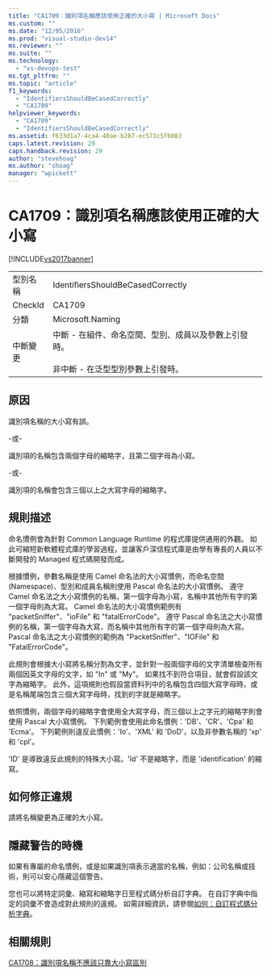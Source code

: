 ```yaml
---
title: "CA1709：識別項名稱應該使用正確的大小寫 | Microsoft Docs"
ms.custom: ""
ms.date: "12/05/2016"
ms.prod: "visual-studio-dev14"
ms.reviewer: ""
ms.suite: ""
ms.technology: 
  - "vs-devops-test"
ms.tgt_pltfrm: ""
ms.topic: "article"
f1_keywords: 
  - "IdentifiersShouldBeCasedCorrectly"
  - "CA1709"
helpviewer_keywords: 
  - "CA1709"
  - "IdentifiersShouldBeCasedCorrectly"
ms.assetid: f633d1a7-4ca4-40ae-b207-ec571c5fb083
caps.latest.revision: 29
caps.handback.revision: 29
author: "stevehoag"
ms.author: "shoag"
manager: "wpickett"
---
```

# CA1709：識別項名稱應該使用正確的大小寫
[!INCLUDE[vs2017banner](../code-quality/includes/vs2017banner.md)]

|||  
|-|-|  
|型別名稱|IdentifiersShouldBeCasedCorrectly|  
|CheckId|CA1709|  
|分類|Microsoft.Naming|  
|中斷變更|中斷 \- 在組件、命名空間、型別、成員以及參數上引發時。<br /><br /> 非中斷 \- 在泛型型別參數上引發時。|  
  
## 原因  
 識別項名稱的大小寫有誤。  
  
 \-或\-  
  
 識別項的名稱包含兩個字母的縮略字，且第二個字母為小寫。  
  
 \-或\-  
  
 識別項的名稱會包含三個以上之大寫字母的縮略字。  
  
## 規則描述  
 命名慣例會為針對 Common Language Runtime 的程式庫提供通用的外觀。  如此可縮短新軟體程式庫的學習過程，並讓客戶深信程式庫是由學有專長的人員以不斷開發的 Managed 程式碼開發而成。  
  
 根據慣例，參數名稱是使用 Camel 命名法的大小寫慣例，而命名空間 \(Namespace\)、型別和成員名稱則使用 Pascal 命名法的大小寫慣例。  遵守 Camel 命名法之大小寫慣例的名稱，第一個字母為小寫，名稱中其他所有字的第一個字母則為大寫。  Camel 命名法的大小寫慣例範例有 "packetSniffer"、"ioFile" 和 "fatalErrorCode"。  遵守 Pascal 命名法之大小寫慣例的名稱，第一個字母為大寫，而名稱中其他所有字的第一個字母則為大寫。  Pascal 命名法之大小寫慣例的範例為 "PacketSniffer"、"IOFile" 和 "FatalErrorCode"。  
  
 此規則會根據大小寫將名稱分割為文字，並針對一般兩個字母的文字清單檢查所有兩個因英文字母的文字，如 "In" 或 "My"。  如果找不到符合項目，就會假設該文字為縮略字。  此外，這項規則也假設當資料列中的名稱包含四個大寫字母時，或是名稱尾端包含三個大寫字母時，找到的字就是縮略字。  
  
 依照慣例，兩個字母的縮略字會使用全大寫字母，而三個以上之字元的縮略字則會使用 Pascal 大小寫慣例。  下列範例會使用此命名慣例：'DB'、'CR'、'Cpa' 和 'Ecma'。  下列範例則違反此慣例：'Io'、'XML' 和 'DoD'，以及非參數名稱的 'xp' 和 'cpl'。  
  
 'ID' 是導致違反此規則的特殊大小寫。'Id' 不是縮略字，而是 'identification' 的縮寫。  
  
## 如何修正違規  
 請將名稱變更為正確的大小寫。  
  
## 隱藏警告的時機  
 如果有專屬的命名慣例，或是如果識別項表示適當的名稱，例如：公司名稱或技術，則可以安心隱藏這個警告。  
  
 您也可以將特定詞彙、縮寫和縮略字日至程式碼分析自訂字典。  在自訂字典中指定的詞彙不會造成對此規則的違規。  如需詳細資訊，請參閱[如何：自訂程式碼分析字典](../Topic/How%20to:%20Customize%20the%20Code%20Analysis%20Dictionary.md)。  
  
## 相關規則  
 [CA1708：識別項名稱不應該只靠大小寫區別](../code-quality/ca1708-identifiers-should-differ-by-more-than-case.md)